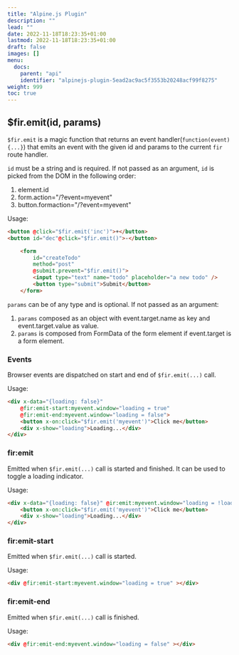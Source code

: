 ```yaml
---
title: "Alpine.js Plugin"
description: ""
lead: ""
date: 2022-11-18T18:23:35+01:00
lastmod: 2022-11-18T18:23:35+01:00
draft: false
images: []
menu:
  docs:
    parent: "api"
    identifier: "alpinejs-plugin-5ead2ac9ac5f3553b20248acf99f8275"
weight: 999
toc: true
---
```



## $fir.emit(id, params)

`$fir.emit` is a magic function that returns an event handler(`function(event){...}`) that emits an event with the given id and params to the current `fir` route handler.

`id` must be a string and is required. If not passed as an argument, `id` is picked from the DOM in the following order:

1. element.id
2. form.action="/?event=myevent"
3. button.formaction="/?event=myevent"

Usage:

```html
<button @click="$fir.emit('inc')">+</button>
<button id="dec"@click="$fir.emit()">-</button>
```

```html
    <form
        id="createTodo"
        method="post"
        @submit.prevent="$fir.emit()">
        <input type="text" name="todo" placeholder="a new todo" />
        <button type="submit">Submit</button>
    </form>
```

`params` can be of any type and is optional. If not passed as an argument:

1. `params` composed as an object with event.target.name as key and event.target.value as value.
2. `params` is composed from FormData of the form element if event.target is a form element.

### Events

Browser events are dispatched on start and end of `$fir.emit(...)` call.

Usage:

```html
<div x-data="{loading: false}" 
    @fir:emit-start:myevent.window="loading = true" 
    @fir:emit-end:myevent.window="loading = false">
    <button x-on:click="$fir.emit('myevent')">Click me</button>
    <div x-show="loading">Loading...</div>
</div>
```

### fir:emit

Emitted when `$fir.emit(...)` call is started and finished. It can be used to toggle a loading indicator.

Usage:

```html
<div x-data="{loading: false}" @ir:emit:myevent.window="loading = !loading">
    <button x-on:click="$fir.emit('myevent')">Click me</button>
    <div x-show="loading">Loading...</div>
</div>
```

### fir:emit-start

Emitted when `$fir.emit(...)` call is started.

Usage:

```html
<div @fir:emit-start:myevent.window="loading = true" ></div>
```

### fir:emit-end

Emitted when `$fir.emit(...)` call is finished.

Usage:

```html
<div @fir:emit-end:myevent.window="loading = false" ></div>
```
